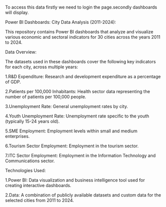 To access this data firstly we need to login the page.secondly dashboards will display.

Power BI Dashboards: City Data Analysis (2011-2024):

This repository contains Power BI dashboards that analyze and visualize various economic and sectoral indicators for 30 cities across the years 2011 to 2024.

Data Overview:

The datasets used in these dashboards cover the following key indicators for each city, across multiple years:

1.R&D Expenditure: Research and development expenditure as a percentage of GDP.

2.Patients per 100,000 Inhabitants: Health sector data representing the number of patients per 100,000 people.

3.Unemployment Rate: General unemployment rates by city.

4.Youth Unemployment Rate: Unemployment rate specific to the youth (typically 15-24 years old).

5.SME Employment: Employment levels within small and medium enterprises.

6.Tourism Sector Employment: Employment in the tourism sector.

7.ITC Sector Employment: Employment in the Information Technology and Communications sector.

Technologies Used:

1.Power BI: Data visualization and business intelligence tool used for creating interactive dashboards.

2.Data: A combination of publicly available datasets and custom data for the selected cities from 2011 to 2024.

